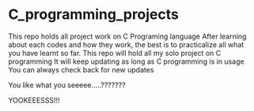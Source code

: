 # C_programming_projects
This repo holds all project work on C Programing language
After learning about each codes and how they work, the best is to practicalize all what you have learnt so far.
This repo will hold all my solo project on C programming
It will keep updating as long as C programming is in usage
You can always check back for new updates

You like what you seeeee.....???????

YOOKEEESSS!!!
